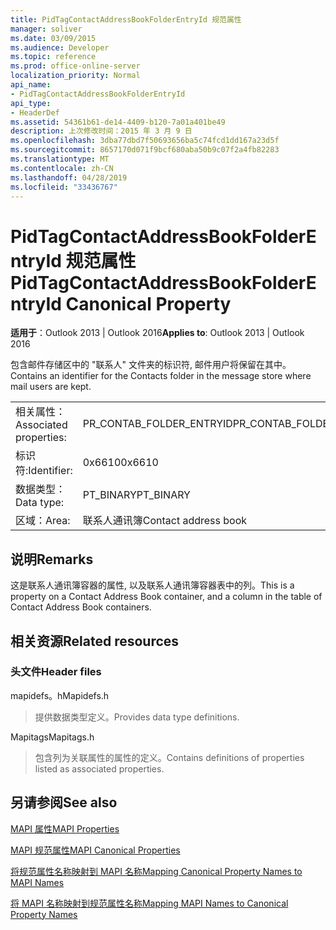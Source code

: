 ```yaml
---
title: PidTagContactAddressBookFolderEntryId 规范属性
manager: soliver
ms.date: 03/09/2015
ms.audience: Developer
ms.topic: reference
ms.prod: office-online-server
localization_priority: Normal
api_name:
- PidTagContactAddressBookFolderEntryId
api_type:
- HeaderDef
ms.assetid: 54361b61-de14-4409-b120-7a01a401be49
description: 上次修改时间：2015 年 3 月 9 日
ms.openlocfilehash: 3dba77dbd7f50693656ba5c74fcd1dd167a23d5f
ms.sourcegitcommit: 8657170d071f9bcf680aba50b9c07f2a4fb82283
ms.translationtype: MT
ms.contentlocale: zh-CN
ms.lasthandoff: 04/28/2019
ms.locfileid: "33436767"
---
```

# <a name="pidtagcontactaddressbookfolderentryid-canonical-property"></a><span data-ttu-id="22b3f-103">PidTagContactAddressBookFolderEntryId 规范属性</span><span class="sxs-lookup"><span data-stu-id="22b3f-103">PidTagContactAddressBookFolderEntryId Canonical Property</span></span>

  
  
<span data-ttu-id="22b3f-104">**适用于**：Outlook 2013 | Outlook 2016</span><span class="sxs-lookup"><span data-stu-id="22b3f-104">**Applies to**: Outlook 2013 | Outlook 2016</span></span> 
  
<span data-ttu-id="22b3f-105">包含邮件存储区中的 "联系人" 文件夹的标识符, 邮件用户将保留在其中。</span><span class="sxs-lookup"><span data-stu-id="22b3f-105">Contains an identifier for the Contacts folder in the message store where mail users are kept.</span></span> 
  
|||
|:-----|:-----|
|<span data-ttu-id="22b3f-106">相关属性：</span><span class="sxs-lookup"><span data-stu-id="22b3f-106">Associated properties:</span></span>  <br/> |<span data-ttu-id="22b3f-107">PR_CONTAB_FOLDER_ENTRYID</span><span class="sxs-lookup"><span data-stu-id="22b3f-107">PR_CONTAB_FOLDER_ENTRYID</span></span>  <br/> |
|<span data-ttu-id="22b3f-108">标识符:</span><span class="sxs-lookup"><span data-stu-id="22b3f-108">Identifier:</span></span>  <br/> |<span data-ttu-id="22b3f-109">0x6610</span><span class="sxs-lookup"><span data-stu-id="22b3f-109">0x6610</span></span>  <br/> |
|<span data-ttu-id="22b3f-110">数据类型：</span><span class="sxs-lookup"><span data-stu-id="22b3f-110">Data type:</span></span>  <br/> |<span data-ttu-id="22b3f-111">PT_BINARY</span><span class="sxs-lookup"><span data-stu-id="22b3f-111">PT_BINARY</span></span>  <br/> |
|<span data-ttu-id="22b3f-112">区域：</span><span class="sxs-lookup"><span data-stu-id="22b3f-112">Area:</span></span>  <br/> |<span data-ttu-id="22b3f-113">联系人通讯簿</span><span class="sxs-lookup"><span data-stu-id="22b3f-113">Contact address book</span></span>  <br/> |
   
## <a name="remarks"></a><span data-ttu-id="22b3f-114">说明</span><span class="sxs-lookup"><span data-stu-id="22b3f-114">Remarks</span></span>

<span data-ttu-id="22b3f-115">这是联系人通讯簿容器的属性, 以及联系人通讯簿容器表中的列。</span><span class="sxs-lookup"><span data-stu-id="22b3f-115">This is a property on a Contact Address Book container, and a column in the table of Contact Address Book containers.</span></span>
  
## <a name="related-resources"></a><span data-ttu-id="22b3f-116">相关资源</span><span class="sxs-lookup"><span data-stu-id="22b3f-116">Related resources</span></span>

### <a name="header-files"></a><span data-ttu-id="22b3f-117">头文件</span><span class="sxs-lookup"><span data-stu-id="22b3f-117">Header files</span></span>

<span data-ttu-id="22b3f-118">mapidefs。h</span><span class="sxs-lookup"><span data-stu-id="22b3f-118">Mapidefs.h</span></span>
  
> <span data-ttu-id="22b3f-119">提供数据类型定义。</span><span class="sxs-lookup"><span data-stu-id="22b3f-119">Provides data type definitions.</span></span>
    
<span data-ttu-id="22b3f-120">Mapitags</span><span class="sxs-lookup"><span data-stu-id="22b3f-120">Mapitags.h</span></span>
  
> <span data-ttu-id="22b3f-121">包含列为关联属性的属性的定义。</span><span class="sxs-lookup"><span data-stu-id="22b3f-121">Contains definitions of properties listed as associated properties.</span></span>
    
## <a name="see-also"></a><span data-ttu-id="22b3f-122">另请参阅</span><span class="sxs-lookup"><span data-stu-id="22b3f-122">See also</span></span>



[<span data-ttu-id="22b3f-123">MAPI 属性</span><span class="sxs-lookup"><span data-stu-id="22b3f-123">MAPI Properties</span></span>](mapi-properties.md)
  
[<span data-ttu-id="22b3f-124">MAPI 规范属性</span><span class="sxs-lookup"><span data-stu-id="22b3f-124">MAPI Canonical Properties</span></span>](mapi-canonical-properties.md)
  
[<span data-ttu-id="22b3f-125">将规范属性名称映射到 MAPI 名称</span><span class="sxs-lookup"><span data-stu-id="22b3f-125">Mapping Canonical Property Names to MAPI Names</span></span>](mapping-canonical-property-names-to-mapi-names.md)
  
[<span data-ttu-id="22b3f-126">将 MAPI 名称映射到规范属性名称</span><span class="sxs-lookup"><span data-stu-id="22b3f-126">Mapping MAPI Names to Canonical Property Names</span></span>](mapping-mapi-names-to-canonical-property-names.md)

